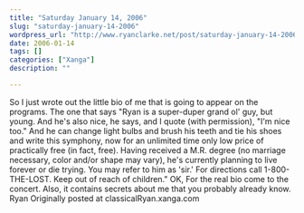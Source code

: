 ```yaml
---
title: "Saturday January 14, 2006"
slug: "saturday-january-14-2006"
wordpress_url: "http://www.ryanclarke.net/post/saturday-january-14-2006/"
date: 2006-01-14
tags: []
categories: ["Xanga"]
description: ""

---
```


So I just wrote out the little bio of me that is going to appear on the programs. The one that says "Ryan is a super-duper grand ol' guy, but young. And he's also nice, he says, and I quote (with permission), "I'm nice too." And he can change light bulbs and brush his teeth and tie his shoes and write this symphony, now for an unlimited time only low price of practically free (in fact, free). Having received a M.R. degree (no marriage necessary, color and/or shape may vary), he's currently planning to live forever or die trying. You may refer to him as 'sir.' For directions call 1-800-THE-LOST. Keep out of reach of children."
OK, For the real bio come to the concert. Also, it contains secrets about me that you probably already know.
 Ryan
Originally posted at classicalRyan.xanga.com
